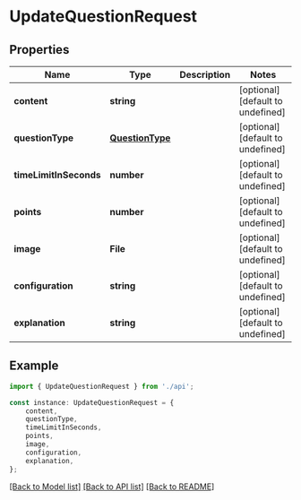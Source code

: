 # UpdateQuestionRequest


## Properties

Name | Type | Description | Notes
------------ | ------------- | ------------- | -------------
**content** | **string** |  | [optional] [default to undefined]
**questionType** | [**QuestionType**](QuestionType.md) |  | [optional] [default to undefined]
**timeLimitInSeconds** | **number** |  | [optional] [default to undefined]
**points** | **number** |  | [optional] [default to undefined]
**image** | **File** |  | [optional] [default to undefined]
**configuration** | **string** |  | [optional] [default to undefined]
**explanation** | **string** |  | [optional] [default to undefined]

## Example

```typescript
import { UpdateQuestionRequest } from './api';

const instance: UpdateQuestionRequest = {
    content,
    questionType,
    timeLimitInSeconds,
    points,
    image,
    configuration,
    explanation,
};
```

[[Back to Model list]](../README.md#documentation-for-models) [[Back to API list]](../README.md#documentation-for-api-endpoints) [[Back to README]](../README.md)
